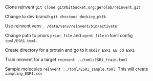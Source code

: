 Clone reinvent 
`git clone git@bitbucket.org:gerolab/reinvent.git`

Change to dev branch
`git checkout docking_pkfk`



Use reinvent venv `. /data/venv/reinvent/bin/activate`

Change path to priors `prior_file` and `agent_file` in toml config `toml/ESR1.toml`. 

Create directory for a protein and go to it `mkdir ESR1 && cd ESR1`

Train reinvent for a target `reinvent ../toml/ESR1_train.toml`

Sample molecules `reinvent ../toml/ESR1_sample.toml`. This will create `sampling_ESR1.csv`

